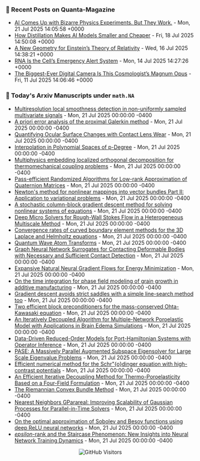 ### 📝 Recent Posts on Quanta-Magazine
<!-- quanta starts -->
* <a href="https://www.quantamagazine.org/ai-comes-up-with-bizarre-physics-experiments-but-they-work-20250721/">AI Comes Up with Bizarre Physics Experiments. But They Work.</a> - Mon, 21 Jul 2025 14:05:58 +0000
* <a href="https://www.quantamagazine.org/how-distillation-makes-ai-models-smaller-and-cheaper-20250718/">How Distillation Makes AI Models Smaller and Cheaper</a> - Fri, 18 Jul 2025 14:50:08 +0000
* <a href="https://www.quantamagazine.org/a-new-geometry-for-einsteins-theory-of-relativity-20250716/">A New Geometry for Einstein’s Theory of Relativity</a> - Wed, 16 Jul 2025 14:38:21 +0000
* <a href="https://www.quantamagazine.org/rna-is-the-cells-emergency-alert-system-20250714/">RNA Is the Cell’s Emergency Alert System</a> - Mon, 14 Jul 2025 14:27:26 +0000
* <a href="https://www.quantamagazine.org/the-biggest-ever-digital-camera-is-this-cosmologists-magnum-opus-20250711/">The Biggest-Ever Digital Camera Is This Cosmologist’s Magnum Opus</a> - Fri, 11 Jul 2025 14:06:46 +0000
<!-- quanta ends -->


### 📝 Today's Arxiv Manuscripts under ``math.NA``
<!-- arxiv-math-na starts -->
* <a href="https://arxiv.org/abs/2507.13480">Multiresolution local smoothness detection in non-uniformly sampled multivariate signals</a> - Mon, 21 Jul 2025 00:00:00 -0400
* <a href="https://arxiv.org/abs/2507.13516">A priori error analysis of the proximal Galerkin method</a> - Mon, 21 Jul 2025 00:00:00 -0400
* <a href="https://arxiv.org/abs/2507.13589">Quantifying Ocular Surface Changes with Contact Lens Wear</a> - Mon, 21 Jul 2025 00:00:00 -0400
* <a href="https://arxiv.org/abs/2507.13640">Interpolation in Polynomial Spaces of p-Degree</a> - Mon, 21 Jul 2025 00:00:00 -0400
* <a href="https://arxiv.org/abs/2507.13644">Multiphysics embedding localized orthogonal decomposition for thermomechanical coupling problems</a> - Mon, 21 Jul 2025 00:00:00 -0400
* <a href="https://arxiv.org/abs/2507.13731">Pass-efficient Randomized Algorithms for Low-rank Approximation of Quaternion Matrices</a> - Mon, 21 Jul 2025 00:00:00 -0400
* <a href="https://arxiv.org/abs/2507.13836">Newton's method for nonlinear mappings into vector bundles Part II: Application to variational problems</a> - Mon, 21 Jul 2025 00:00:00 -0400
* <a href="https://arxiv.org/abs/2507.13855">A stochastic column-block gradient descent method for solving nonlinear systems of equations</a> - Mon, 21 Jul 2025 00:00:00 -0400
* <a href="https://arxiv.org/abs/2507.13902">Deep Micro Solvers for Rough-Wall Stokes Flow in a Heterogeneous Multiscale Method</a> - Mon, 21 Jul 2025 00:00:00 -0400
* <a href="https://arxiv.org/abs/2507.13955">Convergence rates of curved boundary element methods for the 3D Laplace and Helmholtz equations</a> - Mon, 21 Jul 2025 00:00:00 -0400
* <a href="https://arxiv.org/abs/2507.10739">Quantum Wave Atom Transforms</a> - Mon, 21 Jul 2025 00:00:00 -0400
* <a href="https://arxiv.org/abs/2507.13459">Graph Neural Network Surrogates for Contacting Deformable Bodies with Necessary and Sufficient Contact Detection</a> - Mon, 21 Jul 2025 00:00:00 -0400
* <a href="https://arxiv.org/abs/2507.13475">Expansive Natural Neural Gradient Flows for Energy Minimization</a> - Mon, 21 Jul 2025 00:00:00 -0400
* <a href="https://arxiv.org/abs/2507.13492">On the time integration for phase field modeling of grain growth in additive manufacturing</a> - Mon, 21 Jul 2025 00:00:00 -0400
* <a href="https://arxiv.org/abs/2507.13804">Gradient descent avoids strict saddles with a simple line-search method too</a> - Mon, 21 Jul 2025 00:00:00 -0400
* <a href="https://arxiv.org/abs/1910.09297">Two efficient block preconditioners for the mass-conserved Ohta-Kawasaki equation</a> - Mon, 21 Jul 2025 00:00:00 -0400
* <a href="https://arxiv.org/abs/2310.15457">An Iteratively Decoupled Algorithm for Multiple-Network Poroelastic Model with Applications in Brain Edema Simulations</a> - Mon, 21 Jul 2025 00:00:00 -0400
* <a href="https://arxiv.org/abs/2501.02183">Data-Driven Reduced-Order Models for Port-Hamiltonian Systems with Operator Inference</a> - Mon, 21 Jul 2025 00:00:00 -0400
* <a href="https://arxiv.org/abs/2502.04589">PASE: A Massively Parallel Augmented Subspace Eigensolver for Large Scale Eigenvalue Problems</a> - Mon, 21 Jul 2025 00:00:00 -0400
* <a href="https://arxiv.org/abs/2502.06158">Efficient numerical method for the Schr"{o}dinger equation with high-contrast potentials</a> - Mon, 21 Jul 2025 00:00:00 -0400
* <a href="https://arxiv.org/abs/2502.13445">An Efficient Iterative Decoupling Method for Thermo-Poroelasticity Based on a Four-Field Formulation</a> - Mon, 21 Jul 2025 00:00:00 -0400
* <a href="https://arxiv.org/abs/2402.13670">The Riemannian Convex Bundle Method</a> - Mon, 21 Jul 2025 00:00:00 -0400
* <a href="https://arxiv.org/abs/2405.12182">Nearest Neighbors GParareal: Improving Scalability of Gaussian Processes for Parallel-in-Time Solvers</a> - Mon, 21 Jul 2025 00:00:00 -0400
* <a href="https://arxiv.org/abs/2409.00901">On the optimal approximation of Sobolev and Besov functions using deep ReLU neural networks</a> - Mon, 21 Jul 2025 00:00:00 -0400
* <a href="https://arxiv.org/abs/2412.05144">$epsilon$-rank and the Staircase Phenomenon: New Insights into Neural Network Training Dynamics</a> - Mon, 21 Jul 2025 00:00:00 -0400
<!-- arxiv-math-na ends -->

<div align="center">
  
![GitHub Visitors](https://api.visitorbadge.io/api/visitors?path=https%3A%2F%2Fgithub.com%2Flowrank&label=profile%20views&labelColor=%231e1e2e&countColor=%23cba6f7)



</div>
